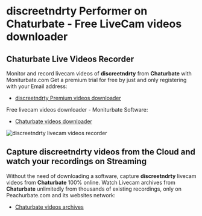 # discreetndrty Performer on Chaturbate - Free LiveCam videos downloader

## Chaturbate Live Videos Recorder

Monitor and record livecam videos of **discreetndrty** from **Chaturbate** with Moniturbate.com
Get a premium trial for free by just and only registering with your Email address:
* [discreetndrty Premium videos downloader](https://moniturbate.com/request-demo-licence-key.html)

Free livecam videos downloader - Moniturbate Software:
* [Chaturbate videos downloader](https://moniturbate.com/moniturbate-download-software.html)

![discreetndrty livecam videos recorder](https://peachurnet.com/templates/moniturbate-software.png)


## Capture discreetndrty videos from the Cloud and watch your recordings on Streaming

Without the need of downloading a software, capture **discreetndrty** livecam videos from **Chaturbate** 100% online.
Watch Livecam archives from **Chaturbate** unlimitedly from thousands of existing recordings, only on Peachurbate.com and its websites network:
* [Chaturbate videos archives](https://peachurnet.com/)